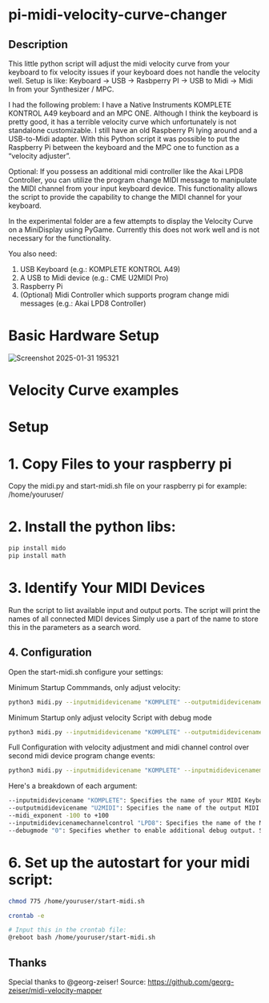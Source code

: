 # pi-midi-velocity-curve-changer
## Description 
This little python script will adjust the midi velocity curve from your keyboard to fix velocity issues if your keyboard does not handle the velocity well. 
Setup is like: Keyboard -> USB -> Rasbperry PI -> USB to Midi -> Midi In from your Synthesizer / MPC.

I had the following problem:
I have a Native Instruments KOMPLETE KONTROL A49 keyboard and an MPC ONE.
Although I think the keyboard is pretty good, it has a terrible velocity curve which unfortunately is not standalone customizable. I still have an old Raspberry Pi lying around and a USB-to-Midi adapter. With this Python script it was possible to put the Raspberry Pi between the keyboard and the MPC one to function as a “velocity adjuster”.

Optional: If you possess an additional midi controller like the Akai LPD8 Controller, you can utilize the program change MIDI message to manipulate the MIDI channel from your input keyboard device. This functionality allows the script to provide the capability to change the MIDI channel for your keyboard.

In the experimental folder are a few attempts to display the Velocity Curve on a MiniDisplay using PyGame. Currently this does not work well and is not necessary for the functionality. 

You also need: 
1. USB Keyboard (e.g.: KOMPLETE KONTROL A49)
2. A USB to Midi device (e.g.: CME U2MIDI Pro)
3. Raspberry Pi
4. (Optional) Midi Controller which supports program change midi messages (e.g.: Akai LPD8 Controller)

# Basic Hardware Setup
![Screenshot 2025-01-31 195321](https://github.com/user-attachments/assets/baad05cb-7537-4d38-9271-32a55b285580)



# Velocity Curve examples


# Setup 

# 1. Copy Files to your raspberry pi
Copy the midi.py and start-midi.sh file on your raspberry pi for example: /home/youruser/

# 2. Install the python libs:
   
   ```sh
   pip install mido
   pip install math
   ```

# 3. Identify Your MIDI Devices

Run the script to list available input and output ports. The script will print the names of all connected MIDI devices
Simply use a part of the name to store this in the parameters as a search word. 

## 4. Configuration

Open the start-midi.sh configure your settings:

Minimum Startup Commmands, only adjust velocity:
```sh
python3 midi.py --inputmididevicename "KOMPLETE" --outputmididevicename "U2MIDI" --midi_exponent 0.60
```

Minimum Startup  only adjust velocity Script with debug mode
```sh
python3 midi.py --inputmididevicename "KOMPLETE" --outputmididevicename "U2MIDI" --midi_exponent 0.60 --debugmode 1
```

Full Configuration with velocity adjustment and midi channel control over second midi device program change events:
```sh
python3 midi.py --inputmididevicename "KOMPLETE" --inputmididevicenamemidichannel "LPD8" --outputmididevicename "U2MIDI" --midi_exponent 0.60
```

Here's a breakdown of each argument:
```sh
--inputmididevicename "KOMPLETE": Specifies the name of your MIDI Keyboard device as "KOMPLETE".
--outputmididevicename "U2MIDI": Specifies the name of the output MIDI adapter as "U2MIDI".
--midi_exponent -100 to +100
--inputmididevicenamechannelcontrol "LPD8": Specifies the name of the MIDI device to control with the program_change event the midi channel for inputmididevicename. (optional)
--debugmode "0": Specifies whether to enable additional debug output. Set to `1` to enable debug output, or `0` to disable it. (optional)
```


# 6. Set up the autostart for your midi script:
   
   ```sh
   chmod 775 /home/youruser/start-midi.sh

   crontab -e

   # Input this in the crontab file:
   @reboot bash /home/youruser/start-midi.sh
   ```

## Thanks

Special thanks to @georg-zeiser!
Source: https://github.com/georg-zeiser/midi-velocity-mapper


